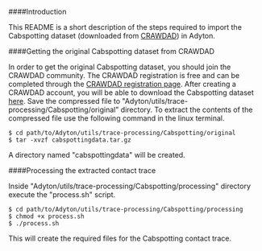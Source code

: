####Introduction

This README is a short description of the steps required to import the Cabspotting dataset (downloaded from [CRAWDAD](http://crawdad.org/)) in Adyton.


####Getting the original Cabspotting dataset from CRAWDAD

In order to get the original Cabspotting dataset, you should join the CRAWDAD community.
The CRAWDAD registration is free and can be completed through the [CRAWDAD registration page](http://crawdad.org/joinup.html).
After creating a CRAWDAD account, you will be able to download the Cabspotting dataset [here](http://crawdad.org//download/epfl/mobility/cabspottingdata.tar.gz).
Save the compressed file to "Adyton/utils/trace-processing/Cabspotting/original" directory.
To extract the contents of the compressed file use the following command in the linux terminal.
```
$ cd path/to/Adyton/utils/trace-processing/Cabspotting/original
$ tar -xvzf cabspottingdata.tar.gz
```
A directory named "cabspottingdata" will be created.


####Processing the extracted contact trace

Inside "Adyton/utils/trace-processing/Cabspotting/processing" directory execute the "process.sh" script.
```
$ cd path/to/Adyton/utils/trace-processing/Cabspotting/processing
$ chmod +x process.sh
$ ./process.sh
```
This will create the required files for the Cabspotting contact trace.
